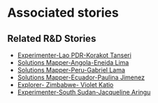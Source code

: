 # Associated stories

<!-- !!DO NOT REMOVE!! start autogenerated hyperlinks -->
## Related R&D Stories
- [Experimenter\-Lao PDR\-Korakot Tanseri](/stories/?doc=Korakot_LQ-en-US)
- [Solutions Mapper\-Angola\-Eneida Lima](/stories/?doc=Eneida_edited-en-US)
- [Solutions Mapper\-Peru\-Gabriel Lama](/stories/?doc=Gabriel_edited-en-US)
- [Solutions Mapper\-Ecuador\-Paulina Jimenez](/stories/?doc=Paulina_edited-en-US)
- [Explorer\- Zimbabwe\- Violet Katio](/stories/?doc=6_Violet_Zimbabwe-en-US)
- [Experimenter\-South Sudan\-Jacqueline Aringu](/stories/?doc=Jacqui%20South%20Sudan_LQ-en-US)
<!-- !!DO NOT REMOVE!! end autogenerated hyperlinks -->